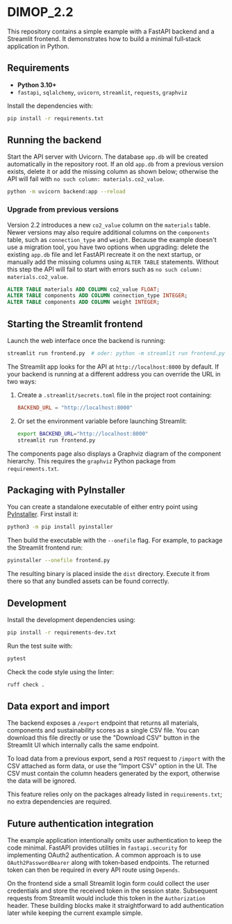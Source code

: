 # DIMOP_2.2

This repository contains a simple example with a FastAPI backend and a Streamlit
frontend. It demonstrates how to build a minimal full‑stack application in
Python.

## Requirements

- **Python 3.10+**
- `fastapi`, `sqlalchemy`, `uvicorn`, `streamlit`, `requests`, `graphviz`

Install the dependencies with:

```bash
pip install -r requirements.txt
```

## Running the backend

Start the API server with Uvicorn. The database `app.db` will be created automatically in the repository root. If an old `app.db` from a previous version exists, delete it or add the missing column as shown below; otherwise the API will fail with `no such column: materials.co2_value`.

```bash
python -m uvicorn backend:app --reload
```

### Upgrade from previous versions

Version 2.2 introduces a new `co2_value` column on the `materials` table.
Newer versions may also require additional columns on the `components` table,
such as `connection_type` and `weight`.
Because the example doesn't use a migration tool, you have two options when
upgrading: delete the existing `app.db` file and let FastAPI recreate it on the
next startup, or manually add the missing columns using `ALTER TABLE`
statements. Without this step the API will fail to start with errors such as
`no such column: materials.co2_value`.

```sql
ALTER TABLE materials ADD COLUMN co2_value FLOAT;
ALTER TABLE components ADD COLUMN connection_type INTEGER;
ALTER TABLE components ADD COLUMN weight INTEGER;
```

## Starting the Streamlit frontend

Launch the web interface once the backend is running:

```bash
streamlit run frontend.py  # oder: python -m streamlit run frontend.py
```

The Streamlit app looks for the API at `http://localhost:8000` by default. If
your backend is running at a different address you can override the URL in two
ways:

1. Create a `.streamlit/secrets.toml` file in the project root containing:

   ```toml
   BACKEND_URL = "http://localhost:8000"
   ```

2. Or set the environment variable before launching Streamlit:

   ```bash
   export BACKEND_URL="http://localhost:8000"
   streamlit run frontend.py
   ```

The components page also displays a Graphviz diagram of the component hierarchy.
This requires the `graphviz` Python package from `requirements.txt`.

## Packaging with PyInstaller

You can create a standalone executable of either entry point using
[PyInstaller](https://pyinstaller.org/). First install it:

```bash
python3 -m pip install pyinstaller
```

Then build the executable with the `--onefile` flag. For example, to package the
Streamlit frontend run:

```bash
pyinstaller --onefile frontend.py
```

The resulting binary is placed inside the `dist` directory. Execute it from
there so that any bundled assets can be found correctly.

## Development

Install the development dependencies using:

```bash
pip install -r requirements-dev.txt
```

Run the test suite with:

```bash
pytest
```

Check the code style using the linter:

```bash
ruff check .
```

## Data export and import

The backend exposes a `/export` endpoint that returns all materials,
components and sustainability scores as a single CSV file. You can download
this file directly or use the "Download CSV" button in the Streamlit UI which
internally calls the same endpoint.

To load data from a previous export, send a `POST` request to `/import` with
the CSV attached as form data, or use the "Import CSV" option in the UI. The
CSV must contain the column headers generated by the export, otherwise the data
will be ignored.

This feature relies only on the packages already listed in
`requirements.txt`; no extra dependencies are required.

## Future authentication integration

The example application intentionally omits user authentication to keep the
code minimal. FastAPI provides utilities in `fastapi.security` for implementing
OAuth2 authentication. A common approach is to use
`OAuth2PasswordBearer` along with token‑based endpoints. The returned token can
then be required in every API route using `Depends`.

On the frontend side a small Streamlit login form could collect the user
credentials and store the received token in the session state. Subsequent
requests from Streamlit would include this token in the `Authorization` header.
These building blocks make it straightforward to add authentication later while
keeping the current example simple.
